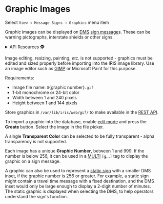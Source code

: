 # Graphic Images

Select `View ➔ Message Signs ➔ Graphics` menu item

Graphic images can be displayed on [DMS] [sign message]s.  These can be warning
pictographs, interstate shields or other signs.

<details>
<summary>API Resources 🕵️ </summary>

* `iris/api/graphic` (primary)
* `iris/gif/{name}.gif`

| Access  | Primary      |
|---------|--------------|
| 👁️  View | name, number |

</details>

Image editing, resizing, painting, *etc.* is not supported - graphics must be
edited and sized properly before importing into the IRIS image library.  Use an
image editor such as [GIMP] or Microsoft Paint for this purpose.

Requirements:

- Image file name: `G`{graphic number}`.gif`
- 1-bit monochrome or 24-bit color
- Width between 1 and 240 pixels
- Height between 1 and 144 pixels

Store graphics in `/var/lib/iris/web/gif/` to make available in the [REST API].

To import a graphic into the database, enable [edit mode] and press the
**Create** button.  Select the image in the file picker.

A single **Transparent Color** can be selected to be fully transparent - alpha
transparency is not supported. 

Each image has a unique **Graphic Number**, between 1 and 999.  If the number
is below 256, it can be used in a [MULTI] `[g`...`]` tag to display the graphic
on a sign message.

A graphic can also be used to represent a [static sign] with a smaller DMS
inset, if the graphic number is 256 or greater.  For example, a static sign
might contain a travel time message with a fixed destination, and the DMS inset
would only be large enough to display a 2-digit number of minutes.  The static
graphic is displayed when selecting the DMS, to help operators understand the
sign's function.


[DMS]: dms.html
[edit mode]: ui.html#edit-mode
[GIMP]: https://www.gimp.org/
[MULTI]: multi.html
[REST API]: rest_api.html
[sign message]: sign_message.html
[static sign]: dms.html#setup
